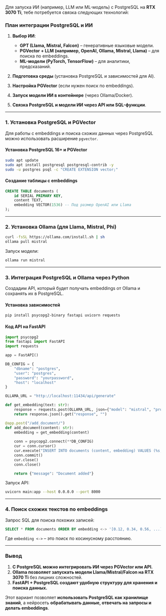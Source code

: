 Для запуска ИИ (например, LLM или ML-модель) с PostgreSQL на **RTX 3070 Ti**, тебе потребуется связка следующих технологий:

### **План интеграции PostgreSQL и ИИ**

1. **Выбор ИИ**:

    - **GPT (Llama, Mistral, Falcon)** – генеративные языковые модели.
    - **PGVector + LLM (например, OpenAI, Ollama, Mistral, Llama)** – для поиска по embeddings.
    - **ML-модели (PyTorch, TensorFlow)** – для аналитики, предсказаний.
2. **Подготовка среды** (установка PostgreSQL и зависимостей для AI).

3. **Настройка PGVector** (если нужен поиск по embeddings).

4. **Запуск модели ИИ в контейнере** (через Ollama/Docker).

5. **Связка PostgreSQL и модели ИИ через API или SQL-функции**.


---

### **1. Установка PostgreSQL и PGVector**

Для работы с embeddings и поиска схожих данных через PostgreSQL можно использовать расширение `pgvector`.

#### **Установка PostgreSQL 16+ и PGVector**

```bash
sudo apt update
sudo apt install postgresql postgresql-contrib -y
sudo -u postgres psql -c "CREATE EXTENSION vector;"
```

#### **Создание таблицы с embeddings**

```sql
CREATE TABLE documents (
    id SERIAL PRIMARY KEY,
    content TEXT,
    embedding VECTOR(1536) -- Под размер OpenAI или Llama
);
```

---

### **2. Установка Ollama (для Llama, Mistral, Phi)**

```bash
curl -fsSL https://ollama.com/install.sh | sh
ollama pull mistral
```

Запуск модели:

```bash
ollama run mistral
```

---

### **3. Интеграция PostgreSQL и Ollama через Python**

Создадим API, который будет получать embeddings от Ollama и сохранять их в PostgreSQL.

#### **Установка зависимостей**

```bash
pip install psycopg2-binary fastapi uvicorn requests
```

#### **Код API на FastAPI**

```python
import psycopg2
from fastapi import FastAPI
import requests

app = FastAPI()

DB_CONFIG = {
    "dbname": "postgres",
    "user": "postgres",
    "password": "yourpassword",
    "host": "localhost"
}

OLLAMA_URL = "http://localhost:11434/api/generate"

def get_embedding(text: str):
    response = requests.post(OLLAMA_URL, json={"model": "mistral", "prompt": text})
    return response.json().get("response", "")

@app.post("/add_document/")
def add_document(content: str):
    embedding = get_embedding(content)
    
    conn = psycopg2.connect(**DB_CONFIG)
    cur = conn.cursor()
    cur.execute("INSERT INTO documents (content, embedding) VALUES (%s, %s)", (content, embedding))
    conn.commit()
    cur.close()
    conn.close()

    return {"message": "Document added"}
```

Запуск API:

```bash
uvicorn main:app --host 0.0.0.0 --port 8000
```

---

### **4. Поиск схожих текстов по embeddings**

Запрос SQL для поиска похожих записей:

```sql
SELECT * FROM documents ORDER BY embedding <-> '[0.12, 0.34, 0.56, ...]' LIMIT 5;
```

Где `embedding <->` – это поиск по косинусному расстоянию.

---

### **Вывод**

1. **С PostgreSQL можно интегрировать ИИ через PGVector или API.**
2. **Ollama позволяет запускать модели Llama/Mistral/Falcon на RTX 3070 Ti** без лишних сложностей.
3. **FastAPI + PostgreSQL создают удобную структуру для хранения и поиска данных.**

Этот вариант позволяет **использовать PostgreSQL как хранилище знаний**, а нейросеть **обрабатывать данные, отвечать на запросы и делать embeddings**.